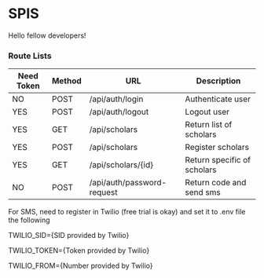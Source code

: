 # SPIS

Hello fellow developers!

### Route Lists

| Need Token  | Method      | URL                    | Description                            |
| ----------- | ----------- | ---------------------- | -------------------------------------- |
| NO          | POST        | /api/auth/login        | Authenticate user                      |
| YES         | POST        | /api/auth/logout       | Logout user                            |
| YES         | GET         | /api/scholars          | Return list of scholars                |
| YES         | POST        | /api/scholars          | Register scholars                      |
| YES         | GET         | /api/scholars/{id}     | Return specific of scholars            |
| NO          | POST        | /api/auth/password-request| Return code and send sms            |


For SMS, need to register in Twilio (free trial is okay) and set it to .env file the following

TWILIO_SID={SID provided by Twilio}

TWILIO_TOKEN={Token provided by Twilio}

TWILIO_FROM={Number provided by Twilio}
